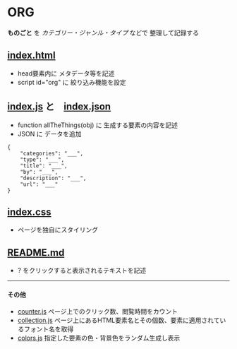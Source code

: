 # ORG
**ものごと** を *カテゴリー・ジャンル・タイプ* などで 整理して記録する

## [index.html](index.html)
* head要素内に メタデータ等を記述
* script id="org" に 絞り込み機能を設定

## [index.js](profile/index.js) と　[index.json](profile/index.json)
* function allTheThings(obj) に 生成する要素の内容を記述
* JSON に データを追加

```
{
    "categories": "___",
    "type": "___",
    "title": "___",
    "by": "___",
    "description": "___",
    "url": "___"
}
```

## [index.css](profile/index.css)
* ページを独自にスタイリング

## [README.md](profile/README.md)
* ? をクリックすると表示されるテキストを記述

***

#### その他
* [counter.js](/js/counter.js) ページ上でのクリック数、閲覧時間をカウント
* [collection.js](/js/collection.js) ページ上にあるHTML要素名とその個数、要素に適用されているフォント名を取得
* [colors.js](/js/colors.js) 指定した要素の色・背景色をランダム生成し表示
